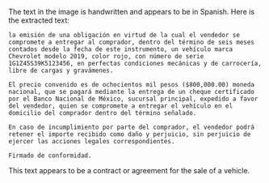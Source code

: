The text in the image is handwritten and appears to be in Spanish. Here is the extracted text:

```
la emisión de una obligación en virtud de la cual el vendedor se compromete a entregar al comprador, dentro del término de seis meses contados desde la fecha de este instrumento, un vehículo marca Chevrolet modelo 2019, color rojo, con número de serie 1G1Z45S39K5123456, en perfectas condiciones mecánicas y de carrocería, libre de cargas y gravámenes.

El precio convenido es de ochocientos mil pesos ($800,000.00) moneda nacional, que se pagará mediante la entrega de un cheque certificado por el Banco Nacional de México, sucursal principal, expedido a favor del vendedor, quien se compromete a entregar el vehículo en el domicilio del comprador dentro del término señalado.

En caso de incumplimiento por parte del comprador, el vendedor podrá retener el importe recibido como daño y perjuicio, sin perjuicio de ejercer las acciones legales correspondientes.

Firmado de conformidad.
```

This text appears to be a contract or agreement for the sale of a vehicle.